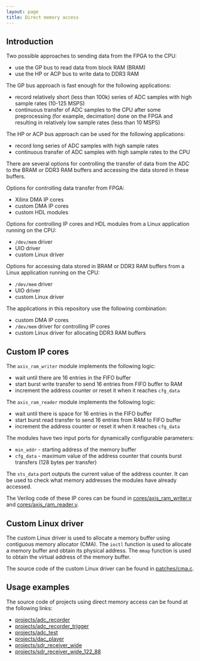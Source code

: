 ```yaml
---
layout: page
title: Direct memory access
---
```


Introduction
-----

Two possible approaches to sending data from the FPGA to the CPU:
- use the GP bus to read data from block RAM (BRAM)
- use the HP or ACP bus to write data to DDR3 RAM

The GP bus approach is fast enough for the following applications:
- record relatively short (less than 100k) series of ADC samples with high sample rates (10-125 MSPS)
- continuous transfer of ADC samples to the CPU after some preprocessing (for example, decimation) done on the FPGA and resulting in relatively low sample rates (less than 10 MSPS)

The HP or ACP bus approach can be used for the following applications:
- record long series of ADC samples with high sample rates
- continuous transfer of ADC samples with high sample rates to the CPU

There are several options for controlling the transfer of data from the ADC to the BRAM or DDR3 RAM buffers and accessing the data stored in these buffers.

Options for controlling data transfer from FPGA:
- Xilinx DMA IP cores
- custom DMA IP cores
- custom HDL modules

Options for controlling IP cores and HDL modules from a Linux application running on the CPU:
- `/dev/mem` driver
- UIO driver
- custom Linux driver

Options for accessing data stored in BRAM or DDR3 RAM buffers from a Linux application running on the CPU:
- `/dev/mem` driver
- UIO driver
- custom Linux driver

The applications in this repository use the following combination:
- custom DMA IP cores
- `/dev/mem` driver for controlling IP cores
- custom Linux driver for allocating DDR3 RAM buffers

Custom IP cores
-----

The `axis_ram_writer` module implements the following logic:
- wait until there are 16 entries in the FIFO buffer
- start burst write transfer to send 16 entries from FIFO buffer to RAM
- increment the address counter or reset it when it reaches `cfg_data`

The `axis_ram_reader` module implements the following logic:
- wait until there is space for 16 entries in the FIFO buffer
- start burst read transfer to send 16 entries from RAM to FIFO buffer
- increment the address counter or reset it when it reaches `cfg_data`

The modules have two input ports for dynamically configurable parameters:
- `min_addr` - starting address of the memory buffer
- `cfg_data` - maximum value of the address counter that counts burst transfers (128 bytes per transfer)

The `sts_data` port outputs the current value of the address counter. It can be used to check what memory addresses the modules have already accessed.

The Verilog code of these IP cores can be found in [cores/axis_ram_writer.v](https://github.com/pavel-demin/red-pitaya-notes/tree/master/cores/axis_ram_writer.v) and [cores/axis_ram_reader.v](https://github.com/pavel-demin/red-pitaya-notes/tree/master/cores/axis_ram_reader.v).

Custom Linux driver
-----

The custom Linux driver is used to allocate a memory buffer using contiguous memory allocator (CMA). The `ioctl` function is used to allocate a memory buffer and obtain its physical address. The `mmap` function is used to obtain the virtual address of the memory buffer.

The source code of the custom Linux driver can be found in [patches/cma.c](https://github.com/pavel-demin/red-pitaya-notes/tree/master/patches/cma.c).

Usage examples
-----

The source code of projects using direct memory access can be found at the following links:
- [projects/adc_recorder](https://github.com/pavel-demin/red-pitaya-notes/tree/master/projects/adc_recorder)
- [projects/adc_recorder_trigger](https://github.com/pavel-demin/red-pitaya-notes/tree/master/projects/adc_recorder_trigger)
- [projects/adc_test](https://github.com/pavel-demin/red-pitaya-notes/tree/master/projects/adc_test)
- [projects/dac_player](https://github.com/pavel-demin/red-pitaya-notes/tree/master/projects/dac_player)
- [projects/sdr_receiver_wide](https://github.com/pavel-demin/red-pitaya-notes/tree/master/projects/sdr_receiver_wide)
- [projects/sdr_receiver_wide_122_88](https://github.com/pavel-demin/red-pitaya-notes/tree/master/projects/sdr_receiver_wide_122_88)
